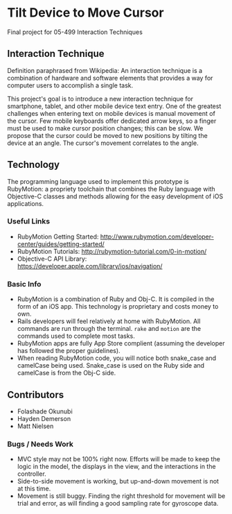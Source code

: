 # Tilt Device to Move Cursor

Final project for 05-499 Interaction Techniques

## Interaction Technique

Definition paraphrased from Wikipedia: An interaction technique is a combination of hardware and software elements that provides a way for computer users to accomplish a single task.

This project's goal is to introduce a new interaction technique for smartphone, tablet, and other mobile device text entry. One of the greatest challenges when entering text on mobile devices is manual movement of the cursor. Few mobile keyboards offer dedicated arrow keys, so a finger must be used to make cursor position changes; this can be slow. We propose that the cursor could be moved to new positions by tilting the device at an angle. The cursor's movement correlates to the angle.

## Technology

The programming language used to implement this prototype is RubyMotion: a propriety toolchain that combines the Ruby language with Objective-C classes and methods allowing for the easy development of iOS applications.

### Useful Links

* RubyMotion Getting Started: http://www.rubymotion.com/developer-center/guides/getting-started/
* RubyMotion Tutorials: http://rubymotion-tutorial.com/0-in-motion/
* Objective-C API Library: https://developer.apple.com/library/ios/navigation/

### Basic Info

* RubyMotion is a combination of Ruby and Obj-C. It is compiled in the form of an iOS app. This technology is proprietary and costs money to own.
* Rails developers will feel relatively at home with RubyMotion. All commands are run through the terminal. `rake` and `motion` are the commands used to complete most tasks.
* RubyMotion apps are fully App Store complient (assuming the developer has followed the proper guidelines).
* When reading RubyMotion code, you will notice both snake\_case and camelCase being used. Snake\_case is used on the Ruby side and camelCase is from the Obj-C side.

## Contributors

* Folashade Okunubi
* Hayden Demerson
* Matt Nielsen

### Bugs / Needs Work

* MVC style may not be 100% right now. Efforts will be made to keep the logic in the model, the displays in the view, and the interactions in the controller.
* Side-to-side movement is working, but up-and-down movement is not at this time.
* Movement is still buggy. Finding the right threshold for movement will be trial and error, as will finding a good sampling rate for gyroscope data.
